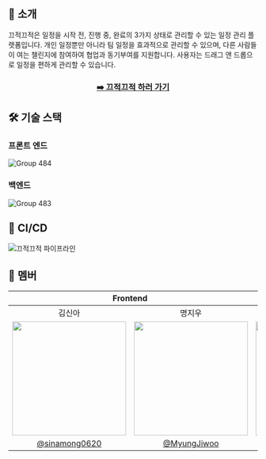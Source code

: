 ## 🔔 소개

끄적끄적은 일정을 시작 전, 진행 중, 완료의 3가지 상태로 관리할 수 있는 일정 관리 플랫폼입니다. 개인 일정뿐만 아니라 팀 일정을 효과적으로 관리할 수 있으며, 다른 사람들이 여는 챌린지에 참여하여 협업과 동기부여를 지원합니다. 사용자는 드래그 앤 드롭으로 일정을 편하게 관리할 수 있습니다.

<div align="center">

### [➡️ 끄적끄적 하러 가기](https://kkeujeok-kkeujeok.vercel.app)

</div>

## 🛠 기술 스택

### 프론트 엔드
![Group 484](https://github.com/user-attachments/assets/703dacf8-bc0f-4bad-8e1b-195f10ac2c0d)

### 백엔드
![Group 483](https://github.com/user-attachments/assets/07ffd45e-59f6-458e-8c25-98b97b7e9eea)


## 🔁 CI/CD
![끄적끄적 파이프라인](https://github.com/user-attachments/assets/460c0b23-81f2-4c1c-9b27-2649f800ef5e)

## 👏 멤버

<table>
<thead>
  <tr>
    <th colspan="2">Frontend</th>
    <th colspan="3">Backend</th>
  </tr>
</thead>
<tbody>
  <tr>
    <td align="center">김신아</td>
    <td align="center">명지우</td>
    <td align="center">김동균</td>
    <td align="center">최기웅</td>
    <td align="center">최인호</td>

  </tr>
  <tr>
    <td>
      <a href="https://github.com/sinamong0620">
        <img src="https://github.com/sinamong0620.png" style="width:230px"/>
      </a>
    </td>
    <td>
      <a href="https://github.com/MyungJiwoo">
        <img src="https://github.com/MyungJiwoo.png" style="width:230px"/>
      </a>
    </td>
    <td>
      <a href="https://github.com/dongkyun0713">
        <img src="https://github.com/dongkyun0713.png" style="width:230px"/>
      </a>
    </td>
    <td>
      <a href="https://github.com/giwoong01">
        <img src="https://github.com/giwoong01.png" style="width:230px"/>
      </a>
    </td>
    <td>
      <a href="https://github.com/inhooo00">
        <img src="https://github.com/inhooo00.png" style="width:230px"/>
      </a>
    </td>
  </tr>
  <tr>
    <td align="center"><a href="https://github.com/sinamong0620">@sinamong0620</a></td>
    <td align="center"><a href="https://github.com/MyungJiwoo">@MyungJiwoo</a></td>
    <td align="center"><a href="https://github.com/dongkyun0713">@dongkyun0713</a></td>
    <td align="center"><a href="https://github.com/giwoong01">@giwoong01</a></td>
    <td align="center"><a href="https://github.com/inhooo00">@inhooo00</a></td>
  </tr>
</tbody>
</table>

